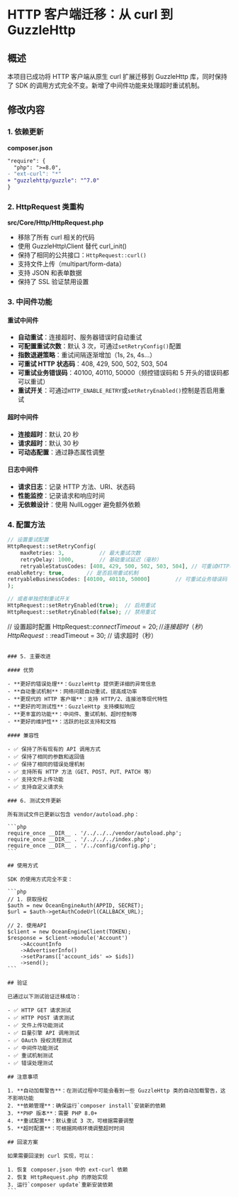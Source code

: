 # HTTP 客户端迁移：从 curl 到 GuzzleHttp

## 概述

本项目已成功将 HTTP 客户端从原生 curl 扩展迁移到 GuzzleHttp 库，同时保持了 SDK 的调用方式完全不变。新增了中间件功能来处理超时重试机制。

## 修改内容

### 1. 依赖更新

**composer.json**

```diff
"require": {
  "php": ">=8.0",
- "ext-curl": "*"
+ "guzzlehttp/guzzle": "^7.0"
}
```

### 2. HttpRequest 类重构

**src/Core/Http/HttpRequest.php**

- 移除了所有 curl 相关的代码
- 使用 GuzzleHttp\Client 替代 curl_init()
- 保持了相同的公共接口：`HttpRequest::curl()`
- 支持文件上传（multipart/form-data）
- 支持 JSON 和表单数据
- 保持了 SSL 验证禁用设置

### 3. 中间件功能

#### 重试中间件

- **自动重试**：连接超时、服务器错误时自动重试
- **可配置重试次数**：默认 3 次，可通过`setRetryConfig()`配置
- **指数退避策略**：重试间隔逐渐增加（1s, 2s, 4s...）
- **可重试 HTTP 状态码**：408, 429, 500, 502, 503, 504
- **可重试业务错误码**：40100, 40110, 50000（频控错误码和 5 开头的错误码都可以重试）
- **重试开关**：可通过`HTTP_ENABLE_RETRY`或`setRetryEnabled()`控制是否启用重试

#### 超时中间件

- **连接超时**：默认 20 秒
- **请求超时**：默认 30 秒
- **可动态配置**：通过静态属性调整

#### 日志中间件

- **请求日志**：记录 HTTP 方法、URI、状态码
- **性能监控**：记录请求和响应时间
- **无依赖设计**：使用 NullLogger 避免额外依赖

### 4. 配置方法

```php
// 设置重试配置
HttpRequest::setRetryConfig(
    maxRetries: 3,           // 最大重试次数
    retryDelay: 1000,        // 基础重试延迟（毫秒）
    retryableStatusCodes: [408, 429, 500, 502, 503, 504], // 可重试HTTP状态码
enableRetry: true,       // 是否启用重试机制
retryableBusinessCodes: [40100, 40110, 50000]        // 可重试业务错误码
);

// 或者单独控制重试开关
HttpRequest::setRetryEnabled(true);  // 启用重试
HttpRequest::setRetryEnabled(false); // 禁用重试
```

// 设置超时配置
HttpRequest::$connectTimeout = 20;  // 连接超时（秒）
HttpRequest::$readTimeout = 30; // 请求超时（秒）

````

### 5. 主要改进

#### 优势

- **更好的错误处理**：GuzzleHttp 提供更详细的异常信息
- **自动重试机制**：网络问题自动重试，提高成功率
- **更现代的 HTTP 客户端**：支持 HTTP/2、连接池等现代特性
- **更好的可测试性**：GuzzleHttp 支持模拟响应
- **更丰富的功能**：中间件、重试机制、超时控制等
- **更好的维护性**：活跃的社区支持和文档

#### 兼容性

- ✅ 保持了所有现有的 API 调用方式
- ✅ 保持了相同的参数和返回值
- ✅ 保持了相同的错误处理机制
- ✅ 支持所有 HTTP 方法（GET、POST、PUT、PATCH 等）
- ✅ 支持文件上传功能
- ✅ 支持自定义请求头

### 6. 测试文件更新

所有测试文件已更新以包含 vendor/autoload.php：

```php
require_once __DIR__ . '/../../../vendor/autoload.php';
require_once __DIR__ . '/../../../index.php';
require_once __DIR__ . '/../config/config.php';
```

## 使用方式

SDK 的使用方式完全不变：

```php
// 1. 获取授权
$auth = new OceanEngineAuth(APPID, SECRET);
$url = $auth->getAuthCodeUrl(CALLBACK_URL);

// 2. 使用API
$client = new OceanEngineClient(TOKEN);
$response = $client->module('Account')
    ->AccountInfo
    ->AdvertiserInfo()
    ->setParams(['account_ids' => $ids])
    ->send();
```

## 验证

已通过以下测试验证迁移成功：

- ✅ HTTP GET 请求测试
- ✅ HTTP POST 请求测试
- ✅ 文件上传功能测试
- ✅ 巨量引擎 API 调用测试
- ✅ OAuth 授权流程测试
- ✅ 中间件功能测试
- ✅ 重试机制测试
- ✅ 错误处理测试

## 注意事项

1. **自动加载警告**：在测试过程中可能会看到一些 GuzzleHttp 类的自动加载警告，这不影响功能
2. **依赖管理**：确保运行`composer install`安装新的依赖
3. **PHP 版本**：需要 PHP 8.0+
4. **重试配置**：默认重试 3 次，可根据需要调整
5. **超时配置**：可根据网络环境调整超时时间

## 回滚方案

如果需要回滚到 curl 实现，可以：

1. 恢复 composer.json 中的 ext-curl 依赖
2. 恢复 HttpRequest.php 的原始实现
3. 运行`composer update`重新安装依赖
```
````
